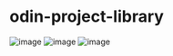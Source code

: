 # odin-project-library

![image](https://user-images.githubusercontent.com/81805471/125594741-4b3a7783-c460-4cdc-af99-42d3d742f36e.png)
![image](https://user-images.githubusercontent.com/81805471/125594864-c7c5f8c1-3241-4428-9631-30c97a8e43e1.png)
![image](https://user-images.githubusercontent.com/81805471/125594926-083d0cbd-a775-49bd-9638-c8e6909e1afc.png)
